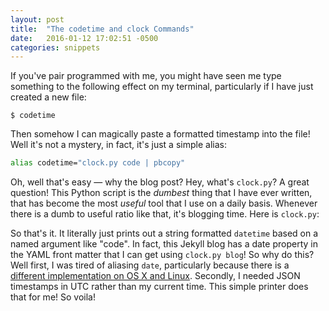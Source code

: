 ```yaml
---
layout: post
title:  "The codetime and clock Commands"
date:   2016-01-12 17:02:51 -0500
categories: snippets
---
```


If you've pair programmed with me, you might have seen me type something to the following effect on my terminal, particularly if I have just created a new file:

    $ codetime

Then somehow I can magically paste a formatted timestamp into the file! Well it's not a mystery, in fact, it's just a simple alias:

```bash
alias codetime="clock.py code | pbcopy"
```

Oh, well that's easy &mdash; why the blog post? Hey, what's `clock.py`? A great question! This Python script is the _dumbest_ thing that I have ever written, that has become the most _useful_ tool that I use on a daily basis. Whenever there is a dumb to useful ratio like that, it's blogging time. Here is `clock.py`:

<script src="https://gist.github.com/bbengfort/810d5fb2e5d4c839a1c1.js"></script>

So that's it. It literally just prints out a string formatted `datetime` based on a named argument like "code". In fact, this Jekyll blog has a date property in the YAML front matter that I can get using `clock.py blog`! So why do this? Well first, I was tired of aliasing `date`, particularly because there is a [different implementation on OS X and Linux](http://stackoverflow.com/questions/9804966/date-command-does-not-follow-linux-specifications-mac-os-x-lion). Secondly, I needed JSON timestamps in UTC rather than my current time. This simple printer does that for me! So voila!  
